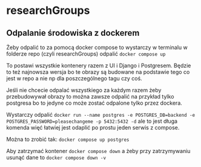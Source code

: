 # researchGroups


## Odpalanie środowiska z dockerem

Żeby odpalić to za pomocą docker compose to wystarczy w terminalu w folderze repo (czyli researchGroups) odpalić `docker compose up`

To postawi wszystkie kontenery razem z UI i Django i Postgresem. Będzie to też najnowsza wersja bo te obrazy są budowane na podstawie tego co jest w repo a nie np dla poszczególnego tagu czy coś.

Jeśli nie chcecie odpalać wszystkiego za każdym razem żeby przebudowywał obrazy to można zawsze odpalić na przykład tylko postgresa bo to jedyne co może zostać odpalone tylko przez dockera.

Wystarczy odpalić `docker run --name postgres -e POSTGRES_DB=backend -e POSTGRES_PASSWORD=pleasechangeme -p 5432:5432 -d` ale to jest długa komenda więć łatwiej jest odaplić po prostu jeden serwis z compose.

Można to zrobić tak: `docker compose up postgres`

Aby zatrzymać kontener `docker compose down` a żeby przy zatrzymywaniu usunąć dane to `docker compose down -v`